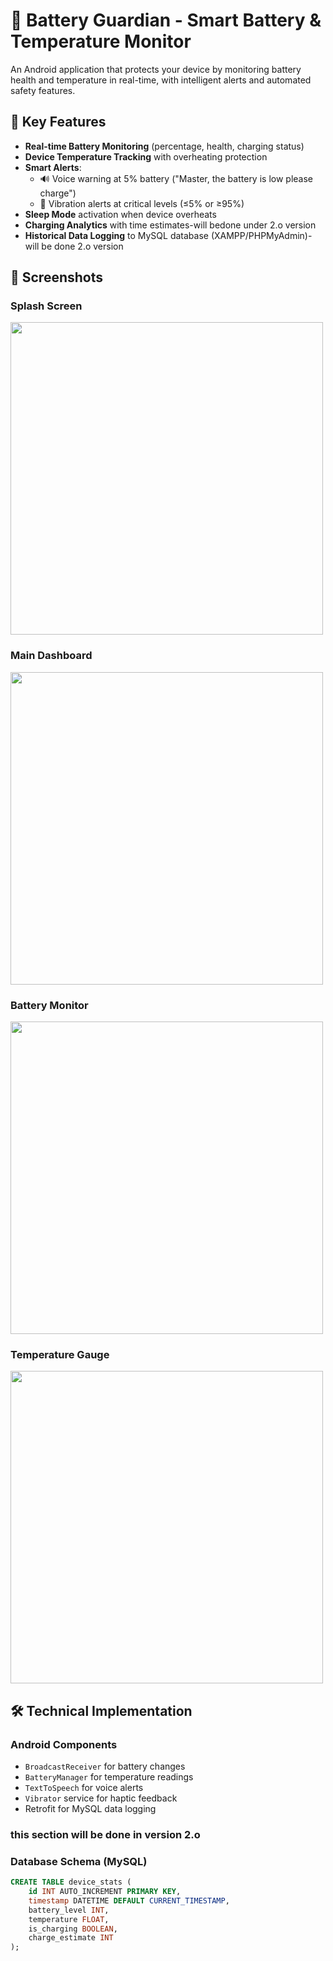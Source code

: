 # 🔋 Battery Guardian - Smart Battery & Temperature Monitor

An Android application that protects your device by monitoring battery health and temperature in real-time, with intelligent alerts and automated safety features.

## 🌟 Key Features

- **Real-time Battery Monitoring** (percentage, health, charging status)
- **Device Temperature Tracking** with overheating protection
- **Smart Alerts**:
  - 🔊 Voice warning at 5% battery ("Master, the battery is low please charge")
  - 📳 Vibration alerts at critical levels (≤5% or ≥95%)
- **Sleep Mode** activation when device overheats
- **Charging Analytics** with time estimates-will bedone under 2.o version
- **Historical Data Logging** to MySQL database (XAMPP/PHPMyAdmin)-will be done 2.o  version 

## 📸 Screenshots

### Splash Screen
<!-- Paste your splash.jpg link between the brackets below -->
<img src="https://github.com/BADAM2001/seeker/blob/2b1056c26f459bec841d4c50b32ad2f61ffb652a/6310103429900520282.jpg?raw=true" width="500">

### Main Dashboard
<img src="https://github.com/BADAM2001/seeker/blob/0052bce68eab2e8bc98c84bc9cf071736e1d9b3a/6310103429900520284.jpg?raw=true" width="500">

### Battery Monitor
<img src="https://github.com/BADAM2001/seeker/blob/824f3fe319cc82dd21cbdc02f561b15e6f17e149/6310103429900520283.jpg?raw=true" width="500">

### Temperature Gauge
<img src="https://github.com/BADAM2001/seeker/blob/0052bce68eab2e8bc98c84bc9cf071736e1d9b3a/6310103429900520284.jpg?raw=true" width="500">

## 🛠️ Technical Implementation

### Android Components
- `BroadcastReceiver` for battery changes
- `BatteryManager` for temperature readings
- `TextToSpeech` for voice alerts
- `Vibrator` service for haptic feedback
- Retrofit for MySQL data logging
  
### this section will be done in version 2.o

### Database Schema (MySQL)
```sql
CREATE TABLE device_stats (
    id INT AUTO_INCREMENT PRIMARY KEY,
    timestamp DATETIME DEFAULT CURRENT_TIMESTAMP,
    battery_level INT,
    temperature FLOAT,
    is_charging BOOLEAN,
    charge_estimate INT
);
